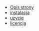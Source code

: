 - [Opis strony](#opisstrony)
- [instalacja](#instalacja)
- [uzycie](#uzycie)
- [licencja](#licencja)
